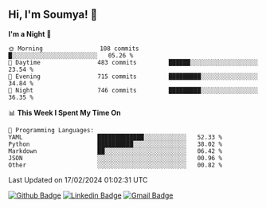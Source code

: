 ## Hi, I'm Soumya! 👋

<!--START_SECTION:waka-->
**I'm a Night 🦉** 

```text
🌞 Morning                108 commits         █░░░░░░░░░░░░░░░░░░░░░░░░   05.26 % 
🌆 Daytime                483 commits         ██████░░░░░░░░░░░░░░░░░░░   23.54 % 
🌃 Evening                715 commits         █████████░░░░░░░░░░░░░░░░   34.84 % 
🌙 Night                  746 commits         █████████░░░░░░░░░░░░░░░░   36.35 % 
```


📊 **This Week I Spent My Time On** 

```text
💬 Programming Languages: 
YAML                     █████████████░░░░░░░░░░░░   52.33 % 
Python                   ██████████░░░░░░░░░░░░░░░   38.02 % 
Markdown                 ██░░░░░░░░░░░░░░░░░░░░░░░   06.42 % 
JSON                     ░░░░░░░░░░░░░░░░░░░░░░░░░   00.96 % 
Other                    ░░░░░░░░░░░░░░░░░░░░░░░░░   00.82 % 
```


 Last Updated on 17/02/2024 01:02:31 UTC
<!--END_SECTION:waka-->

[![Github Badge](https://img.shields.io/badge/-rubyruins-grey?style=for-the-badge&logo=github&logoColor=white&link=https://github.com/rubyruins/)](https://www.github.com/rubyruins/) 
[![Linkedin Badge](https://img.shields.io/badge/-Soumya%20Parekh-0072b1?style=for-the-badge&logo=Linkedin&logoColor=white&link=https://www.linkedin.com/in/Soumya-Parekh/)](https://www.linkedin.com/in/Soumya-Parekh/) 
[![Gmail Badge](https://img.shields.io/badge/-soumyaparekh.me@gmail.com-c14438?style=for-the-badge&logo=Gmail&logoColor=white&link=mailto:soumyaparekh.me@gmail.com)](mailto:soumyaparekh.me@gmail.com) 
